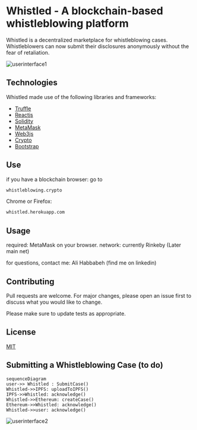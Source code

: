 
# Whistled - A blockchain-based whistleblowing platform

Whistled is a decentralized marketplace for whistleblowing cases. Whistleblowers can now submit their disclosures anonymously without the fear of retaliation. 

![userinterface1](https://user-images.githubusercontent.com/21206324/84667617-e68d7300-af22-11ea-9103-03643e919a63.png)

## Technologies 
Whistled made use of the following libraries and frameworks: 

 - [Truffle](https://github.com/trufflesuite/truffle)
 - [Reactjs](https://github.com/facebook/react)
 - [Solidity](https://github.com/ethereum/solidity)
 - [MetaMask](https://github.com/MetaMask)
 - [Web3js](https://github.com/ethereum/web3.js/)
 - [Crypto](https://github.com/brix/crypto-js)
 - [Bootstrap](https://react-bootstrap.github.io/)

## Use

if you have a blockchain browser: go to
```bash
whistleblowing.crypto
```
Chrome or Firefox:
```bash
whistled.herokuapp.com
```


## Usage

required: MetaMask on your browser. 
network: currently Rinkeby (Later main net)

for questions, contact me:  Ali Habbabeh (find me on linkedin)

## Contributing

Pull requests are welcome. For major changes, please open an issue first to discuss what you would like to change.

Please make sure to update tests as appropriate.

## License

[MIT](https://choosealicense.com/licenses/mit/)



## Submitting a Whistleblowing Case (to do)



```mermaid
sequenceDiagram
user->> Whistled : SubmitCase()
Whistled->>IPFS: uploadToIPFS()
IPFS->>Whistled: acknowledge()
Whistled->>Ethereum: createCase()
Ethereum->>Whistled: acknowledge()
Whistled->>user: acknowledge()
```

![userinterface2](https://user-images.githubusercontent.com/21206324/84669805-949a1c80-af25-11ea-94fe-e1c9b2c4400b.png)
